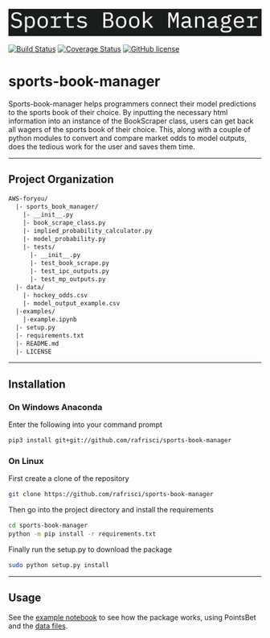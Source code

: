 ![logo file](./logo.png)

[![Build Status](https://app.travis-ci.com/rafrisci/sports-book-manager.svg?branch=master)](https://app.travis-ci.com/rafrisci/sports-book-manager)  [![Coverage Status](https://coveralls.io/repos/github/rafrisci/sports-book-manager/badge.svg?branch=master)](https://coveralls.io/github/rafrisci/sports-book-manager?branch=master)  [![GitHub license](https://img.shields.io/github/license/Naereen/StrapDown.js.svg)](https://github.com/rafrisci/sports-book-manager/blob/master/LICENSE) 


# sports-book-manager
Sports-book-manager helps programmers connect their model predictions to the sports book of their choice. By inputting the necessary html information into an instance of the BookScraper class, users can get back all wagers of the sports book of their choice. This, along with a couple of python modules to convert and compare market odds to model outputs, does the tedious work for the user and saves them time.

---
## Project Organization
```
AWS-foryou/
  |- sports_book_manager/
    |- __init__.py
    |- book_scrape_class.py
    |- implied_probability_calculator.py
    |- model_probability.py
    |- tests/
      |- __init__.py
      |- test_book_scrape.py
      |- test_ipc_outputs.py
      |- test_mp_outputs.py
  |- data/
    |- hockey_odds.csv
    |- model_output_example.csv
  |-examples/
    |-example.ipynb
  |- setup.py
  |- requirements.txt
  |- README.md
  |- LICENSE
```
---
## Installation
### On Windows Anaconda
Enter the following into your command prompt
```bash
pip3 install git+git://github.com/rafrisci/sports-book-manager
```
### On Linux
First create a clone of the repository
```bash
git clone https://github.com/rafrisci/sports-book-manager
```
Then go into the project directory and install the requirements
```bash
cd sports-book-manager
python -m pip install -r requirements.txt
```
Finally run the setup.py to download the package
```bash
sudo python setup.py install
```
---
## Usage
See the [example notebook](examples/example.ipynb) to see how the package works, using PointsBet and the [data files](data/).
